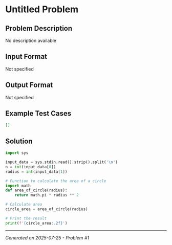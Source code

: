 # Untitled Problem

## Problem Description
No description available

## Input Format
Not specified

## Output Format
Not specified

## Example Test Cases
```json
[]
```

## Solution
```python
import sys

input_data = sys.stdin.read().strip().split('\n')
n = int(input_data[0])
radius = int(input_data[1])

# Function to calculate the area of a circle
import math
def area_of_circle(radius):
    return math.pi * radius ** 2

# Calculate area
circle_area = area_of_circle(radius)

# Print the result
print(f'{circle_area:.2f}')
```

---
*Generated on 2025-07-25 - Problem #1*